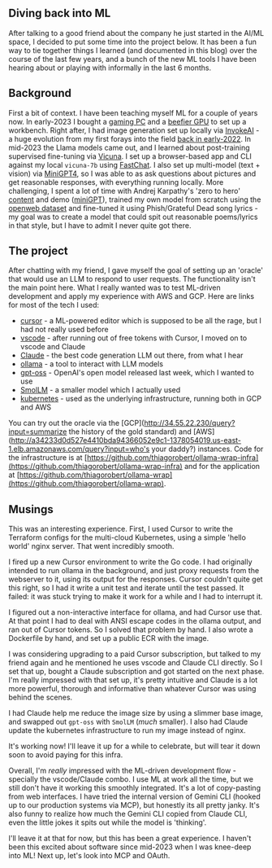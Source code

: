 ## Diving back into ML

After talking to a good friend about the company he just started in the AI/ML space, I decided to put some time into the project below. It has been a fun way to tie together things I learned (and documented in this blog) over the course of the last few years, and a bunch of the new ML tools I have been hearing about or playing with informally in the last 6 months. 

## Background

First a bit of context. I have been teaching myself ML for a couple of years now. In early-2023 I bought a [gaming PC](https://www.amazon.com/dp/B09DHP9M9G) and a [beefier GPU](https://www.amazon.com/dp/B092XB1JGD) to set up a workbench. Right after, I had image generation set up locally via [InvokeAI](https://github.com/invoke-ai) - a huge evolution from my first forays into the field [back in early-2022](https://blog.thiago.pub/2022/02/02/autogenerated-images.html). In mid-2023 the Llama models came out, and I learned about post-training supervised fine-tuning via [Vicuna](https://lmsys.org/blog/2023-03-30-vicuna/). I set up a browser-based app and CLI against my local `vicuna-7b` using [FastChat](https://github.com/lm-sys/FastChat). I also set up multi-model (text + vision) via [MiniGPT4](https://github.com/Vision-CAIR/MiniGPT-4), so I was able to as ask questions about pictures and get reasonable responses, with everything running locally. More challenging, I spent a lot of time with Andrej Karpathy's 'zero to hero' [content](https://karpathy.ai/zero-to-hero.html) and demo ([miniGPT](https://github.com/karpathy/minGPT)), trained my own model from scratch using the [openweb dataset](https://huggingface.co/datasets/Skylion007/openwebtext) and fine-tuned it using Phish/Grateful Dead song lyrics - my goal was to create a model that could spit out reasonable poems/lyrics in that style, but I have to admit I never quite got there.

## The project

After chatting with my friend, I gave myself the goal of setting up an 'oracle' that would use an LLM to respond to user requests. The functionality isn't the main point here. What I really wanted was to test ML-driven development and apply my experience with AWS and GCP. Here are links for most of the tech I used:

*   [cursor](https://cursor.com/) - a ML-powered editor which is supposed to be all the rage, but I had not really used before
*   [vscode](https://code.visualstudio.com/) - after running out of free tokens with Cursor, I moved on to vscode and Claude
*   [Claude](https://claude.ai/) -  the best code generation LLM out there, from what I hear
*   [ollama](https://ollama.com/) - a tool to interact with LLM models
*   [gpt-oss](https://openai.com/index/introducing-gpt-oss/) - OpenAI's open model released last week, which I wanted to use
*   [SmolLM](https://huggingface.co/blog/smollm) - a smaller model which I actually used
*   [kubernetes](https://kubernetes.io/) - used as the underlying infrastructure, running both in GCP and AWS

You can try out the oracle via the [GCP](http://34.55.22.230/query?input=summarize the history of the gold standard) and [AWS](http://a34233d0d527e4410bda94366052e9c1-1378054019.us-east-1.elb.amazonaws.com/query?input=who's your daddy?) instances. Code for the infrastructure is at [https://github.com/thiagorobert/ollama-wrap-infra](https://github.com/thiagorobert/ollama-wrap-infra) and for the application at [https://github.com/thiagorobert/ollama-wrap](https://github.com/thiagorobert/ollama-wrap).

## Musings

This was an interesting experience. First, I used Cursor to write the Terraform configs for the multi-cloud Kubernetes, using a simple 'hello world' nginx server. That went incredibly smooth.

I fired up a new Cursor environment to write the Go code. I had originally intended to run ollama in the background, and just proxy requests from the webserver to it, using its output for the responses. Cursor couldn't quite get this right, so I had it write a unit test and iterate until the test passed. It failed: it was stuck trying to make it work for a while and I had to interrupt it.

I figured out a non-interactive interface for ollama, and had Cursor use that. At that point I had to deal with ANSI escape codes in the ollama output, and ran out of Cursor tokens. So I solved that problem by hand. I also wrote a Dockerfile by hand, and set up a public ECR with the image.

I was considering upgrading to a paid Cursor subscription, but talked to my friend again and he mentioned he uses vscode and Claude CLI directly. So I set that up, bought a Claude subscription and got started on the next phase. I'm really impressed with that set up, it's pretty intuitive and Claude is a lot more powerful, thorough and informative than whatever Cursor was using behind the scenes.

I had Claude help me reduce the image size by using a slimmer base image, and swapped out `gpt-oss` with `SmolLM` (*much* smaller). I also had Claude update the kubernetes infrastructure to run my image instead of nginx.

It's working now! I'll leave it up for a while to celebrate, but will tear it down soon to avoid paying for this infra.

Overall, I'm *really* impressed with the ML-driven development flow - specially the vscode/Claude combo. I use ML at work all the time, but we still don't have it working this smoothly integrated. It's a lot of copy-pasting from web interfaces. I have tried the internal version of Gemini CLI (hooked up to our production systems via MCP), but honestly its all pretty janky. It's also funny to realize how much the Gemini CLI copied from Claude CLI, even the little jokes it spits out while the model is 'thinking'.

I'll leave it at that for now, but this has been a great experience. I haven't been this excited about software since mid-2023 when I was knee-deep into ML! Next up, let's look into MCP and OAuth.